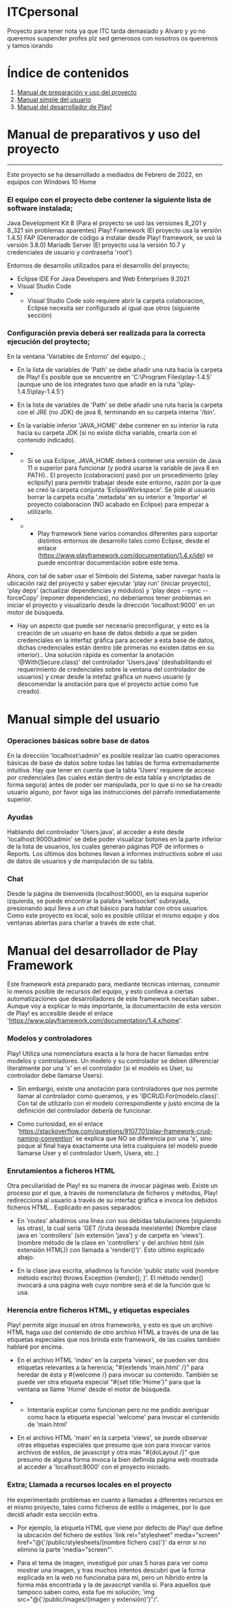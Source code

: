 # ITCpersonal
Proyecto para tener nota ya que ITC tarda demasiado y Alvaro y yo no queremos suspender profes plz sed generosos con nosotros os queremos y tamos iorando

# Índice de contenidos
1. [Manual de preparación y uso del proyecto](#manual-de-preparativos-y-uso-del-proyecto)
2. [Manual simple del usuario](#manual-simple-del-usuario)
3. [Manual del desarrollador de Play!](#manual-del-desarrollador-de-play-framework)


# Manual de preparativos y uso del proyecto
------------------------------------------

Este proyecto se ha desarrollado a mediados de Febrero de 2022, en equipos con Windows 10 Home

### El equipo con el proyecto debe contener la siguiente lista de software instalada;

Java Development Kit 8	(Para el proyecto se usó las versiones 8_201 y 8_321 sin problemas aparentes)
Play! Framework		(El proyecto usa la versión 1.4.5)
FAP                 (Generador de código a instalar desde Play! framework, se usó la versión 3.8.0)
Mariadb Server		(El proyecto usa la versión 10.7 y credenciales de usuario y contraseña 'root')

Entornos de desarrollo utilizados para el desarrollo del proyecto;
* Eclipse IDE For Java Developers and Web Enterprises 9.2021
* Visual Studio Code
* * Visual Studio Code solo requiere abrir la carpeta colaboracion, Eclipse necesita ser configurado al igual que otros (siguiente sección)


### Configuración previa deberá ser realizada para la correcta ejecución del proytecto;

En la ventana 'Variables de Entorno' del equipo..;

* En la lista de variables de 'Path' se debe añadir una ruta hacia la carpeta de Play! Es posible que se encuentre en 'C:\Program Files\play-1.4.5' (aunque uno de los integrates tuvo que añadir en la ruta '\play-1.4.5\play-1.4.5')

* En la lista de variables de 'Path' se debe añadir una ruta hacia la carpeta con el JRE (no JDK) de java 8, terminando en su carpeta interna '/bin'.

* En la variable inferior 'JAVA_HOME' debe contener en su interior la ruta hacia su carpeta JDK (si no existe dicha variable, crearla con el contenido indicado).

* * Si se usa Eclipse, JAVA_HOME deberá contener una versión de Java 11 o superior para funcionar (y podrá usarse la variable de java 8 en PATH).. El proyecto (colaboracion) pasó por un procedimiento (play eclipsify) para permitir trabajar desde este entorno, razón por la que se creó la carpeta conjunta 'EclipseWorkspace'. Se pide al usuario borrar la carpeta oculta '.metadata' en su interior e 'Importar' el proyecto colaboracion (NO acabado en Eclipse) para empezar a utilizarlo.

* * * Play framework tiene varios comandos diferentes para soportar distintos entornos de desarrollo tales como Eclipse, desde el enlace (https://www.playframework.com/documentation/1.4.x/ide) se puede encontrar documentación sobre este tema.


Ahora, con tal de saber usar el Símbolo del Sistema, saber navegar hasta la ubicación raíz del proyecto y saber ejecutar 'play run' (iniciar proyecto), 'play deps' (actualizar dependencias y módulos) y 'play deps --sync --forceCopy' (reponer dependencias), no deberíamos tener problemas en iniciar el proyecto y visualizarlo desde la dirección 'localhost:9000' en un motor de búsqueda.

* Hay un aspecto que puede ser necesario preconfigurar, y esto es la creación de un usuario en base de datos debido a que se piden credenciales en la interfaz gráfica para acceder a esta base de datos, dichas credenciales están dentro (de primeras no existen datos en su interior).. Una solución rápida es comentar la anotación '@With(Secure.class)' del controlador 'Users.java' (deshabilitando el requerimiento de credenciales sobre la ventana del controlador de usuarios) y crear desde la intefaz gráfica un nuevo usuario (y descomendar la anotación para que el proyecto actúe como fue creado).


# Manual simple del usuario

### Operaciones básicas sobre base de datos

En la dirección 'localhost:\admin' es posible realizar las cuatro operaciones básicas de base de datos sobre todas las tablas de forma extremadamente intuitiva. Hay que tener en cuenta que la tabla 'Users' requiere de acceso por credenciales (las cuales están dentro de esta tabla y encriptadas de forma segura) antes de poder ser manipulada, por lo que si no se ha creado usuario alguno, por favor siga las instrucciones del párrafo inmediatamente superior.


### Ayudas

Hablando del controlador 'Users.java', al acceder a éste desde 'localhost:9000\admin' se debe poder visualizar botones en la parte inferior de la lista de usuarios, los cuales generan páginas PDF de informes o Reports. Los últimos dos botones llevan a informes instructivos sobre el uso de datos de usuarios y de manipulación de su tabla.


### Chat

Desde la página de bienvenida (localhost:9000), en la esquina superior izquierda, se puede encontrar la palabra 'websocket' subrayada, presionando aquí lleva a un chat básico para hablar con otros usuarios. Como este proyecto es local, solo es posible utilizar el mismo equipo y dos ventanas abiertas para charlar a través de este chat.



# Manual del desarrollador de Play Framework

Este framework está preparado para, mediante técnicas internas, consumir lo menos posible de recursos del equipo, y esto conlleva a ciertas automatizaciones que desarrolladores de este framework necesitan saber.. Aunque voy a explicar lo más importante, la documentación de esta versión de Play! es accesible desde el enlace 'https://www.playframework.com/documentation/1.4.x/home'.


### Modelos y controladores

Play! Utiliza una nomenclatura exacta a la hora de hacer llamadas entre modelos y controladores. Un modelo y su controlador se deben diferenciar literalmente por una 's' en el controlador (si el modelo es User, su controlador debe llamarse Users).

* Sin embargo, existe una anotación para controladores que nos permite llamar al controlador como queramos, y es '@CRUD.For(modelo.class)'. Con tal de utilizarlo con el modelo correspondiente y justo encima de la definición del controlador debería de funcionar.

* Como curiosidad, en el enlace 'https://stackoverflow.com/questions/9107701/play-framework-crud-naming-convention' se explica que NO se diferencia por una 's', sino poque al final haya exactamente una letra cualquiera (el modelo puede llamarse User y el controlador Userh, Usera, etc..)


### Enrutamientos a ficheros HTML

Otra peculiaridad de Play! es su manera de invocar páginas web. Existe un proceso por el que, a través de nomenclatura de ficheros y métodos, Play! redirecciona al usuario a través de su interfaz gráfica e invoca los debidos ficheros HTML.. Explicado en pasos separados:

* En 'routes' añadimos una línea con sus debidas tabulaciones (siguiendo las otras), la cual sería 'GET /(ruta deseada inexistente)   (Nombre clase java en 'controllers' (sin extensión 'java') y de carpeta en 'views').(nombre método de la clase en 'controllers' y del archivo html (sin extensión HTML)) con llamada a 'render()')'. Esto último explicado abajo.

* En la clase java escrita, añadimos la función 'public static void (nombre método escrito) throws Exception {render(); }'. El método render() invocará a una página web cuyo nombre será el de la función que lo usa.


### Herencia entre ficheros HTML, y etiquetas especiales

Play! permite algo inusual en otros frameworks, y esto es que un archivo HTML haga uso del contenido de otro archivo HTML a través de una de las etiquetas especiales que nos brinda este framework, de las cuales también hablaré por encima.

* En el archivo HTML 'index' en la carpeta 'views', se pueden ver dos etiquetas relevantes a la herencia; "#{extends 'main.html' /}" para heredar de ésta y #{welcome /} para invocar su contenido. También se puede ver otra etiqueta especial "#{set title:'Home'}" para que la ventana se llame 'Home' desde el motor de búsqueda.

* * Intentaría explicar como funcionan pero no me podido averiguar como hace la etiqueta especial 'welcome' para invocar el contenido de 'main.html'

* En el archivo HTML 'main' en la carpeta 'views', se puede observar otras etiquetas especiales que presumo que son para invocar varios archivos de estilos, de javascript y otra más "#{doLayout /}" que presumo de alguna forma invoca la bien definida página web mostrada al acceder a 'localhost:9000' con el proyecto iniciado.


### Extra; Llamada a recursos locales en el proyecto

He experimentado problemas en cuanto a llamadas a diferentes recursos en el mismo proyecto, tales como ficheros de estilo o imágenes, por lo que decidí añadir esta sección extra.

* Por ejemplo, la etiqueta HTML que viene por defecto de Play! que define la ubicación del fichero de estilos 'link rel="stylesheet" media="screen" href="@{'/public/stylesheets/(nombre fichero css)'}' da error si no elimino la parte 'media="screen"'.

* Para el tema de imagen, investigué por unas 5 horas para ver como mostrar una imagen, y tras muchos intentos descubrí que la forma explicada en la web no funcionaba para mi, pero un híbrido entre la forma más encontrada y la de javascript vanilla sí. Para aquellos que tampoco saben como, esta fue mi solución; 'img src="@{'/public/images/(imagen y extensión)'}"/'.
